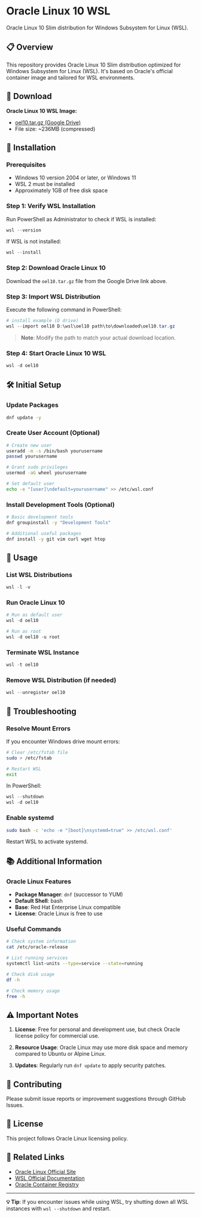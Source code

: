 # Oracle Linux 10 WSL

Oracle Linux 10 Slim distribution for Windows Subsystem for Linux (WSL).

## 📋 Overview

This repository provides Oracle Linux 10 Slim distribution optimized for Windows Subsystem for Linux (WSL). It's based on Oracle's official container image and tailored for WSL environments.

## 💾 Download

**Oracle Linux 10 WSL Image:**
- [oel10.tar.gz (Google Drive)](https://drive.google.com/file/d/1vRb0zccjhXWAPMbA6U3SZ9yMi4uY4olq/view?usp=drive_link)
- File size: ~236MB (compressed)

## 🚀 Installation

### Prerequisites
- Windows 10 version 2004 or later, or Windows 11
- WSL 2 must be installed
- Approximately 1GB of free disk space

### Step 1: Verify WSL Installation
Run PowerShell as Administrator to check if WSL is installed:

```powershell
wsl --version
```

If WSL is not installed:
```powershell
wsl --install
```

### Step 2: Download Oracle Linux 10
Download the `oel10.tar.gz` file from the Google Drive link above.

### Step 3: Import WSL Distribution
Execute the following command in PowerShell:

```powershell
# install example (D drive)
wsl --import oel10 D:\wsl\oel10 path\to\downloaded\oel10.tar.gz
```

> **Note**: Modify the path to match your actual download location.

### Step 4: Start Oracle Linux 10 WSL
```powershell
wsl -d oel10
```

## 🛠 Initial Setup

### Update Packages
```bash
dnf update -y
```

### Create User Account (Optional)
```bash
# Create new user
useradd -m -s /bin/bash yourusername
passwd yourusername

# Grant sudo privileges
usermod -aG wheel yourusername

# Set default user
echo -e "[user]\ndefault=yourusername" >> /etc/wsl.conf
```

### Install Development Tools (Optional)
```bash
# Basic development tools
dnf groupinstall -y "Development Tools"

# Additional useful packages
dnf install -y git vim curl wget htop
```

## 📖 Usage

### List WSL Distributions
```powershell
wsl -l -v
```

### Run Oracle Linux 10
```powershell
# Run as default user
wsl -d oel10

# Run as root
wsl -d oel10 -u root
```

### Terminate WSL Instance
```powershell
wsl -t oel10
```

### Remove WSL Distribution (if needed)
```powershell
wsl --unregister oel10
```

## 🔧 Troubleshooting

### Resolve Mount Errors
If you encounter Windows drive mount errors:

```bash
# Clear /etc/fstab file
sudo > /etc/fstab

# Restart WSL
exit
```

In PowerShell:
```powershell
wsl --shutdown
wsl -d oel10
```

### Enable systemd
```bash
sudo bash -c 'echo -e "[boot]\nsystemd=true" >> /etc/wsl.conf'
```

Restart WSL to activate systemd.

## 📚 Additional Information

### Oracle Linux Features
- **Package Manager**: `dnf` (successor to YUM)
- **Default Shell**: bash
- **Base**: Red Hat Enterprise Linux compatible
- **License**: Oracle Linux is free to use

### Useful Commands
```bash
# Check system information
cat /etc/oracle-release

# List running services
systemctl list-units --type=service --state=running

# Check disk usage
df -h

# Check memory usage
free -h
```

## ⚠️ Important Notes

1. **License**: Free for personal and development use, but check Oracle license policy for commercial use.

2. **Resource Usage**: Oracle Linux may use more disk space and memory compared to Ubuntu or Alpine Linux.

3. **Updates**: Regularly run `dnf update` to apply security patches.

## 🤝 Contributing

Please submit issue reports or improvement suggestions through GitHub Issues.

## 📄 License

This project follows Oracle Linux licensing policy.

## 🔗 Related Links

- [Oracle Linux Official Site](https://www.oracle.com/linux/)
- [WSL Official Documentation](https://docs.microsoft.com/en-us/windows/wsl/)
- [Oracle Container Registry](https://container-registry.oracle.com/)

---

**💡 Tip**: If you encounter issues while using WSL, try shutting down all WSL instances with `wsl --shutdown` and restart.
